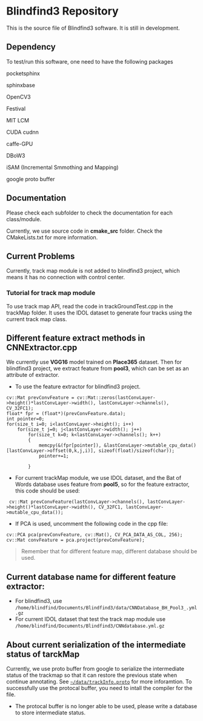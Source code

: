 # Blindfind3 Repository
This is the source file of Blindfind3 software. It is still in development.

## Dependency
To test/run this software, one need to have the following packages 

pocketsphinx 

sphinxbase 

OpenCV3

Festival

MIT LCM

CUDA cudnn

caffe-GPU

DBoW3
 
iSAM (Incremental Smmothing and Mapping)

google proto buffer

## Documentation
Please check each subfolder to check the documentation for each class/module.

Currently, we use source code in **cmake_src** folder. Check the CMakeLists.txt for more information.

## Current Problems
Currently, track map module is not added to blindfind3 project, which means it has no connection with control center.

### Tutorial for track map module
To use track map API, read the code in trackGroundTest.cpp in the trackMap folder. It uses the IDOL dataset to generate four tracks using the current track map class.

## Different feature extract methods in CNNExtractor.cpp
We currently use **VGG16** model trained on **Place365** dataset. Then for blindfind3 project, we extract feature from **pool3**, which can be set as an attribute of extractor.
* To use the feature extractor for blindfind3 project.
```
cv::Mat prevConvFeature = cv::Mat::zeros(lastConvLayer->height()*lastConvLayer->width(), lastConvLayer->channels(), CV_32FC1);    
float* fpr = (float*)(prevConvFeature.data);    
int pointer=0;    
for(size_t i=0; i<lastConvLayer->height(); i++)        
    for(size_t j=0; j<lastConvLayer->width(); j++)            
        for(size_t k=0; k<lastConvLayer->channels(); k++)            
        {   
            memcpy(&(fpr[pointer]), &lastConvLayer->mutable_cpu_data()[lastConvLayer->offset(0,k,j,i)], sizeof(float)/sizeof(char));                
            pointer+=1;            
        
        }
```
* For current trackMap module, we use IDOL dataset, and the Bat of Words database uses feature from **pool5**, so for the feature extractor, this code should be used:
```
 cv::Mat prevConvFeature(lastConvLayer->channels(), lastConvLayer->height()*lastConvLayer->width(), CV_32FC1, lastConvLayer->mutable_cpu_data());
```
* If PCA is used, uncomment the following code in the cpp file:
```
cv::PCA pca(prevConvFeature, cv::Mat(), CV_PCA_DATA_AS_COL, 256);    
cv::Mat convFeature = pca.project(prevConvFeature);
```
> Remember that for different feature map, different database should be used. 

## Current database name for different feature extractor:
* For blindfind3, use `/home/blindfind/Documents/Blindfind3/data/CNNDatabase_BH_Pool3_.yml.gz`
* For current IDOL dataset that test the track map module use `/home/blindfind/Documents/Blindfind3/CNNdatabase.yml.gz`

## About current serialization of the intermediate status of tarckMap
Currently, we use proto buffer from google to serialize the intermediate status of the trackmap so that it can restore the previous state when continue annotating.
See [`~/data/trackInfo.proto`](https://visionserver.lems.brown.edu/Blindfind/Blindfind3/blob/dev/data/protobuf/trackInfo.proto) for more inforamtion. 
To successfully use the protocal buffer, you need to intall the compiler for the file.

* The protocal buffer is no longer able to be used, please write a database to store intermediate status.

